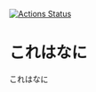 [![Actions Status](https://github.com/halc-git/Halc-Library/workflows/verify/badge.svg)](https://github.com/halc-git/Halc-Library/actions)
# これはなに
これはなに

